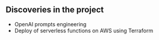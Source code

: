 ## Discoveries in the project

- OpenAI prompts engineering
- Deploy of serverless functions on AWS using Terraform
